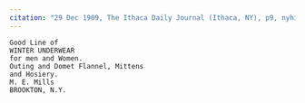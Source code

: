 ```yaml
---
citation: "29 Dec 1909, The Ithaca Daily Journal (Ithaca, NY), p9, nyhistoricnewspapers.org."
---
```


    Good Line of
    WINTER UNDERWEAR
    for men and Women.
    Outing and Domet Flannel, Mittens
    and Hosiery.
    M. E. Mills
    BROOKTON, N.Y.

